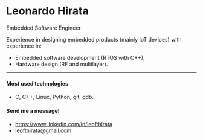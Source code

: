 <h1>Leonardo Hirata</h1>

Embedded Software Engineer

Experience in designing embedded products (mainly IoT devices) with experience in: 
- Embedded software development (RTOS with C++);
- Hardware design (RF and multilayer).

---
#### Most used technologies
- C, C++, Linux, Python, git, gdb.

#### Send me a message!
- https://www.linkedin.com/in/leofthirata
- leofthirata@gmail.com
